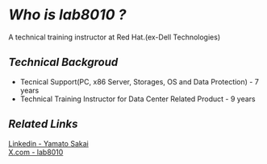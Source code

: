 # *Who is **lab8010** ?*  
A technical training instructor at Red Hat.(ex-Dell Technologies)

## ***Technical Backgroud***
- Tecnical Support(PC, x86 Server, Storages, OS and Data Protection) - 7 years
- Technical Training Instructor for Data Center Related Product - 9 years

## ***Related Links***   
[Linkedin - Yamato Sakai](https://www.linkedin.com/in/yamato-sakai/)  
[X.com - lab8010](https://x.com/lab8010)